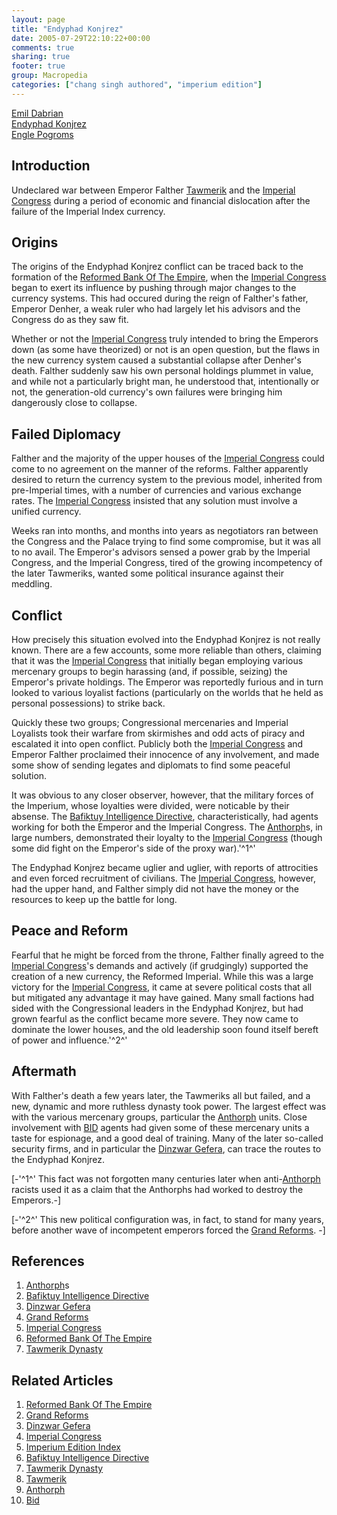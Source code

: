 ```yaml
---
layout: page
title: "Endyphad Konjrez"
date: 2005-07-29T22:10:22+00:00
comments: true
sharing: true
footer: true
group: Macropedia
categories: ["chang singh authored", "imperium edition"]
---
```


<div class='row'>
	<div class='col-md-4'><a href='/macropedia/emil-dabrian'>Emil Dabrian</a></div>
	<div class='col-md-4'><a href='/macropedia/endyphad-konjrez'>Endyphad Konjrez</a></div>
	<div class='col-md-4'><a href='/macropedia/engle-pogroms'>Engle Pogroms</a></div>
</div>




## Introduction
Undeclared war between Emperor Falther [Tawmerik](/macropedia/tawmerik-dynasty) and the [Imperial Congress](/macropedia/imperial-congress) during a period of economic and financial dislocation after the failure of the Imperial Index currency.

## Origins
The origins of the Endyphad Konjrez conflict can be traced back to the formation of the [Reformed Bank Of The Empire](/macropedia/reformed-bank-of-the-empire), when the [Imperial Congress](/macropedia/imperial-congress) began to exert its influence by pushing through major changes to the currency systems.  This had occured during the reign of Falther's father, Emperor Denher, a weak ruler who had largely let his advisors and the Congress do as they saw fit.

Whether or not the [Imperial Congress](/macropedia/imperial-congress) truly intended to bring the Emperors down (as some have theorized) or not is an open question, but the flaws in the new currency system caused a substantial collapse after Denher's death.  Falther suddenly saw his own personal holdings plummet in value, and while not a particularly bright man, he understood that, intentionally or not, the generation-old currency's own failures were bringing him dangerously close to collapse.

## Failed Diplomacy
Falther and the majority of the upper houses of the [Imperial Congress](/macropedia/imperial-congress) could come to no agreement on the manner of the reforms.  Falther apparently desired to return the currency system to the previous model, inherited from pre-Imperial times, with a number of currencies and various exchange rates.  The [Imperial Congress](/macropedia/imperial-congress) insisted that any solution must involve a unified currency.

Weeks ran into months, and months into years as negotiators ran between the Congress and the Palace trying to find some compromise, but it was all to no avail.  The Emperor's advisors sensed a power grab by the Imperial Congress, and the Imperial Congress, tired of the growing incompetency of the later Tawmeriks, wanted some political insurance against their meddling.

## Conflict
How precisely this situation evolved into the Endyphad Konjrez is not really known.  There are a few accounts, some more reliable than others, claiming that it was the [Imperial Congress](/macropedia/imperial-congress) that initially began employing various mercenary groups to begin harassing (and, if possible, seizing) the Emperor's private holdings.  The Emperor was reportedly furious and in turn looked to various loyalist factions (particularly on the worlds that he held as personal possessions) to strike back.

Quickly these two groups; Congressional mercenaries and Imperial Loyalists took their warfare from skirmishes and odd acts of piracy and escalated it into open conflict.  Publicly both the [Imperial Congress](/macropedia/imperial-congress) and Emperor Falther proclaimed their innocence of any involvement, and made some show of sending legates and diplomats to find some peaceful solution.

It was obvious to any closer observer, however, that the military forces of the Imperium, whose loyalties were divided, were noticable by their absense.  The [Bafiktuy Intelligence Directive](/macropedia/bafiktuy-intelligence-directive), characteristically, had agents working for both the Emperor and the Imperial Congress.  The [Anthorph](/macropedia/anthorph)s, in large numbers, demonstrated their loyalty to the [Imperial Congress](/macropedia/imperial-congress) (though some did fight on the Emperor's side of the proxy war).'^1^'

The Endyphad Konjrez became uglier and uglier, with reports of attrocities and even forced recruitment of civilians.  The [Imperial Congress](/macropedia/imperial-congress), however, had the upper hand, and Falther simply did not have the money or the resources to keep up the battle for long.

## Peace and Reform
Fearful that he might be forced from the throne, Falther finally agreed to the [Imperial Congress](/macropedia/imperial-congress)'s demands and actively (if grudgingly) supported the creation of a new currency, the Reformed Imperial.  While this was a large victory for the [Imperial Congress](/macropedia/imperial-congress), it came at severe political costs that all but mitigated any advantage it may have gained.  Many small factions had sided with the Congressional leaders in the Endyphad Konjrez, but had grown fearful as the conflict became more severe.  They now came to dominate the lower houses, and the old leadership soon found itself bereft of power and influence.'^2^'

## Aftermath
With Falther's death a few years later, the Tawmeriks all but failed, and a new, dynamic and more ruthless dynasty took power.  The largest effect was with the various mercenary groups, particular the [Anthorph](/macropedia/anthorph) units.  Close involvement with [BID](/macropedia/bafiktuy-intelligence-directive) agents had given some of these mercenary units a taste for espionage, and a good deal of training.  Many of the later so-called security firms, and in particular the [Dinzwar Gefera](/macropedia/dinzwar-gefera), can trace the routes to the Endyphad Konjrez. 

[-'^1^' This fact was not forgotten many centuries later when anti-[Anthorph](/macropedia/anthorph) racists used it as a claim that the Anthorphs had worked to destroy the Emperors.-]

[-'^2^' This new political configuration was, in fact, to stand for many years, before another wave of incompetent emperors forced the [Grand Reforms](/macropedia/grand-reforms). -]

## References
1. [Anthorph](/macropedia/anthorph)s
1. [Bafiktuy Intelligence Directive](/macropedia/bafiktuy-intelligence-directive)
1. [Dinzwar Gefera](/macropedia/dinzwar-gefera)
1. [Grand Reforms](/macropedia/grand-reforms)
1. [Imperial Congress](/macropedia/imperial-congress)
1. [Reformed Bank Of The Empire](/macropedia/reformed-bank-of-the-empire)
1. [Tawmerik Dynasty](/macropedia/tawmerik-dynasty)

## Related Articles

1. [Reformed Bank Of The Empire](/macropedia/reformed-bank-of-the-empire)
2. [Grand Reforms](/macropedia/grand-reforms)
3. [Dinzwar Gefera](/macropedia/dinzwar-gefera)
4. [Imperial Congress](/macropedia/imperial-congress)
5. [Imperium Edition Index](/macropedia/imperium-edition-index)
6. [Bafiktuy Intelligence Directive](/macropedia/bafiktuy-intelligence-directive)
7. [Tawmerik Dynasty](/macropedia/tawmerik-dynasty)
8. [Tawmerik](/macropedia/tawmerik-dynasty)
9. [Anthorph](/macropedia/anthorph)
10. [Bid](/macropedia/bafiktuy-intelligence-directive)



 
